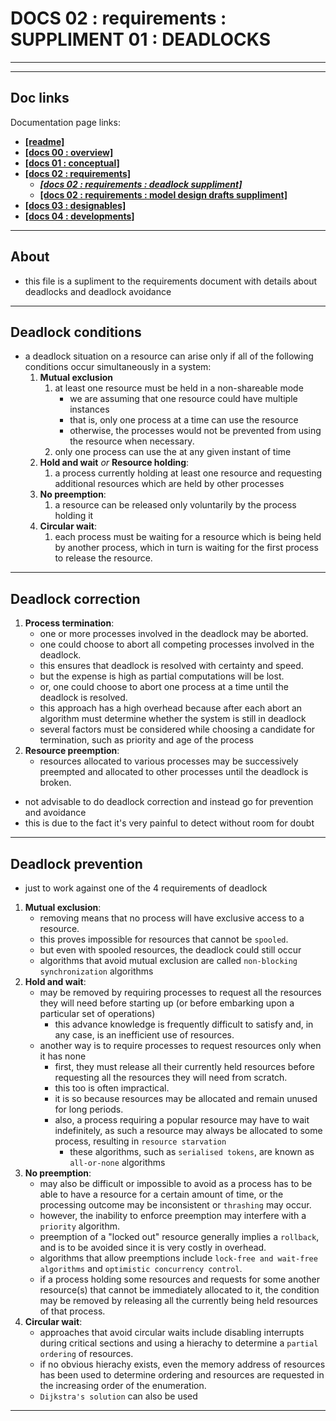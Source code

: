 # DOCS 02 : requirements : SUPPLIMENT 01 : DEADLOCKS

---
---

## Doc links

Documentation page links:
* [**[readme]**](./readme.md#doc-links)
* [**[docs 00 : overview]**](./docs_00_overview.md#doc-links)
* [**[docs 01 : conceptual]**](./docs_01_conceptual.md#doc-links)
* [**[docs 02 : requirements]**](./docs_02_requirements.md#doc-links)
    * [***[docs 02 : requirements : deadlock suppliment]***](./docs_02_requirements_suppliment_01.md#doc-links)
    * [**[docs 02 : requirements : model design drafts suppliment]**](./docs_02_requirements_suppliment_02.md#doc-links)
* [**[docs 03 : designables]**](./docs_03_designables.md#doc-links)
* [**[docs 04 : developments]**](./docs_04_developments.md#doc-links)

---

## About

* this file is a supliment to the requirements document with details about deadlocks and deadlock avoidance

---

## Deadlock conditions

* a deadlock situation on a resource can arise only if all of the following conditions occur simultaneously in a system:
    1. **Mutual exclusion**
        1. at least one resource must be held in a non-shareable mode
            * we are assuming that one resource could have multiple instances
            * that is, only one process at a time can use the resource
            * otherwise, the processes would not be prevented from using the resource when necessary.
        2. only one process can use the at any given instant of time
    2. **Hold and wait** *or* **Resource holding**:
        1. a process currently holding at least one resource and requesting additional resources which are held by other processes
    3. **No preemption**:
        1. a resource can be released only voluntarily by the process holding it
    4. **Circular wait**:
        1. each process must be waiting for a resource which is being held by another process, which in turn is waiting for the first process to release the resource.

---

## Deadlock correction

1. **Process termination**:
    * one or more processes involved in the deadlock may be aborted.
    * one could choose to abort all competing processes involved in the deadlock.
    * this ensures that deadlock is resolved with certainty and speed.
    * but the expense is high as partial computations will be lost.
    * or, one could choose to abort one process at a time until the deadlock is resolved.
    * this approach has a high overhead because after each abort an algorithm must determine whether the system is still in deadlock
    * several factors must be considered while choosing a candidate for termination, such as priority and age of the process
2. **Resource preemption**:
    * resources allocated to various processes may be successively preempted and allocated to other processes until the deadlock is broken.

* not advisable to do deadlock correction and instead go for prevention and avoidance
* this is due to the fact it's very painful to detect without room for doubt

---

## Deadlock prevention

* just to work against one of the 4 requirements of deadlock

1. **Mutual exclusion**:
    * removing means that no process will have exclusive access to a resource.
    * this proves impossible for resources that cannot be `spooled`.
    * but even with spooled resources, the deadlock could still occur
    * algorithms that avoid mutual exclusion are called `non-blocking synchronization` algorithms
2. **Hold and wait**: 
    * may be removed by requiring processes to request all the resources they will need before starting up (or before embarking upon a particular set of operations)
        * this advance knowledge is frequently difficult to satisfy and, in any case, is an inefficient use of resources.
    * another way is to require processes to request resources only when it has none
        * first, they must release all their currently held resources before requesting all the resources they will need from scratch.
        * this too is often impractical.
        * it is so because resources may be allocated and remain unused for long periods.
        * also, a process requiring a popular resource may have to wait indefinitely, as such a resource may always be allocated to some process, resulting in `resource starvation`
            * these algorithms, such as `serialised tokens`, are known as `all-or-none` algorithms
3. **No preemption**: 
    * may also be difficult or impossible to avoid as a process has to be able to have a resource for a certain amount of time, or the processing outcome may be inconsistent or `thrashing` may occur.
    * however, the inability to enforce preemption may interfere with a `priority` algorithm.
    * preemption of a "locked out" resource generally implies a `rollback`, and is to be avoided since it is very costly in overhead.
    * algorithms that allow preemptions include `lock-free and wait-free algorithms` and `optimistic concurrency control`.
    * if a process holding some resources and requests for some another resource(s) that cannot be immediately allocated to it, the condition may be removed by releasing all the currently being held resources of that process.
4. **Circular wait**: 
    * approaches that avoid circular waits include disabling interrupts during critical sections and using a hierachy to determine a `partial ordering` of resources.
    * if no obvious hierachy exists, even the memory address of resources has been used to determine ordering and resources are requested in the increasing order of the enumeration.
    * `Dijkstra's solution` can also be used


---